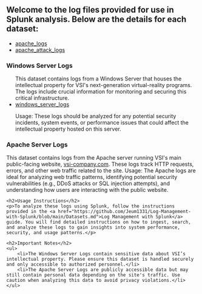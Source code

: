 ## Welcome to the log files provided for use in Splunk analysis. Below are the details for each dataset:
<ul>
  <li><a href="https://github.com/user-attachments/files/19321507/apache_logs.zip">apache_logs</a></li>
  <li><a href="https://github.com/user-attachments/files/19321540/apache_attack_logs.zip">apache_attack_logs</a></li>

</ul>

### Windows Server Logs
<ul>
This dataset contains logs from a Windows Server that houses the intellectual property for VSI's next-generation virtual-reality programs. The logs include crucial information for monitoring and securing this critical infrastructure.
<li><a href="https://github.com/user-attachments/files/19321542/windows_server_logs.zip">windows_server_logs</a></li>

Usage: These logs should be analyzed for any potential security incidents, system events, or performance issues that could affect the intellectual property hosted on this server.</ul>

### Apache Server Logs
This dataset contains logs from the Apache server running VSI's main public-facing website, <a href="https://vsi-company.com">vsi-company.com</a>. These logs track HTTP requests, errors, and other web traffic related to the site.
Usage: The Apache logs are ideal for analyzing web traffic patterns, identifying potential security vulnerabilities (e.g., DDoS attacks or SQL injection attempts), and understanding how users are interacting with the public website.


    <h2>Usage Instructions</h2>
    <p>To analyze these logs using Splunk, follow the instructions provided in the <a href="https://github.com/Jeum1331/Log-Management-with-Splunk/blob/main/Datasets.md">Log Management with Splunk</a> guide. You will find detailed instructions on how to ingest, search, and analyze these logs to gain insights into system performance, security, and usage patterns.</p>

    <h2>Important Notes</h2>
    <ul>
        <li>The Windows Server Logs contain sensitive data about VSI’s intellectual property. Please ensure this dataset is handled securely and only accessible to authorized personnel.</li>
        <li>The Apache Server Logs are publicly accessible data but may still contain personal data depending on the site's traffic. Use caution when analyzing this data to avoid privacy violations.</li>
    </ul>
</body>
</html>
